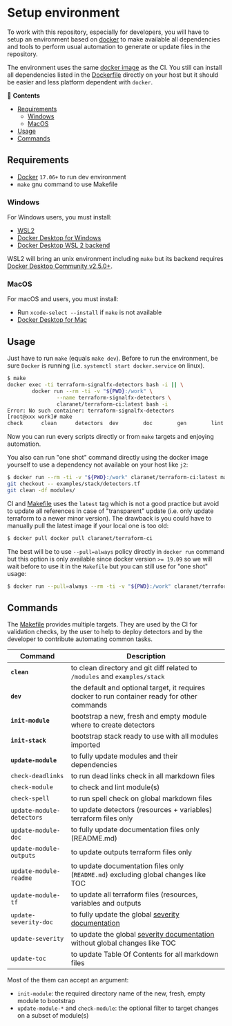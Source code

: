 # Setup environment

To work with this repository, especially for developers, you will have to setup 
an environment based on [docker](https://www.docker.com/) to make available all 
dependencies and tools to perform usual automation to generate or update files in 
the repository.

The environment uses the same [docker 
image](https://hub.docker.com/r/claranet/terraform-ci) as the CI. You still can install 
all dependencies listed in the 
[Dockerfile](https://github.com/claranet/dockerfiles/tree/master/terraform) directly on 
your host but it should be easier and less platform dependent with `docker`.

<!-- START doctoc generated TOC please keep comment here to allow auto update -->
<!-- DON'T EDIT THIS SECTION, INSTEAD RE-RUN doctoc TO UPDATE -->
:link: **Contents**

- [Requirements](#requirements)
  - [Windows](#windows)
  - [MacOS](#macos)
- [Usage](#usage)
- [Commands](#commands)

<!-- END doctoc generated TOC please keep comment here to allow auto update -->

## Requirements

* [Docker](https://docs.docker.com/engine/install/) `17.06+` to run dev environment
* `make` gnu command to use Makefile

### Windows

For Windows users, you must install:

* [WSL2](https://docs.microsoft.com/en-us/windows/wsl/install-win10)
* [Docker Desktop for Windows](https://docs.docker.com/docker-for-windows/install/)
* [Docker Desktop WSL 2 backend](https://docs.docker.com/docker-for-windows/wsl/)

WSL2 will bring an unix environment including `make` but its backend requires 
[Docker Desktop Community 
v2.5.0+](https://docs.docker.com/docker-for-windows/release-notes/#docker-desktop-community-2500).

### MacOS

For macOS and users, you must install:

* Run `xcode-select --install` if `make` is not available
* [Docker Desktop for Mac](https://docs.docker.com/docker-for-mac/install/)

## Usage

Just have to run `make` (equals `make dev`). Before to run the environment,
be sure `Docker` is running (i.e. `systemctl start docker.service` on linux).

```bash
$ make
docker exec -ti terraform-signalfx-detectors bash -i || \
        docker run --rm -ti -v "${PWD}:/work" \
                --name terraform-signalfx-detectors \
                claranet/terraform-ci:latest bash -i
Error: No such container: terraform-signalfx-detectors
[root@xxx work]# make
check      clean      detectors  dev        doc        gen        lint       module     outputs    readmes    stack      toc 
```

Now you can run every scripts directly or from `make` targets and enjoying automation.

You also can run "one shot" command directly using the docker image yourself to use a dependency 
not available on your host like `j2`:
```bash
$ docker run --rm -ti -v "${PWD}:/work" claranet/terraform-ci:latest make clean
git checkout -- examples/stack/detectors.tf
git clean -df modules/
```

CI and [Makefile](../Makefile) uses the `latest` tag which is not a good practice but 
avoid to update all references in case of "transparent" update (i.e. only update 
terraform to a newer minor version). The drawback is you could have to manually 
pull the latest image if your local one is too old:
```bash
$ docker pull docker pull claranet/terraform-ci
```

The best will be to use `--pull=always` policy directly in `docker run` command but 
this option is only available since docker version `>= 19.09` so we will wait before 
to use it in the `Makefile` but you can still use for "one shot" usage:
```bash
$ docker run --pull=always --rm -ti -v "${PWD}:/work" claranet/terraform-ci:latest make clean
```

## Commands

The [Makefile](../Makefile) provides multiple targets. They are used by the CI for validation 
checks, by the user to help to deploy detectors and by the developer to contribute automating 
common tasks.

|Command|Description|
|---|---|
|__`clean`__|to clean directory and git diff related to `/modules` and `examples/stack`|
|__`dev`__|the default and optional target, it requires docker to run container ready for other commands|
|__`init-module`__|bootstrap a new, fresh and empty module where to create detectors|
|__`init-stack`__|bootstrap stack ready to use with all modules imported|
|__`update-module`__|to fully update modules and their dependencies|
|`check-deadlinks`|to run dead links check in all markdown files|
|`check-module`|to check and lint module(s)|
|`check-spell`|to run spell check on global markdown files|
|`update-module-detectors`|to update detectors (resources + variables) terraform files only|
|`update-module-doc`|to fully update documentation files only (README.md)|
|`update-module-outputs`|to update outputs terraform files only|
|`update-module-readme`|to update documentation files only (`README.md`) excluding global changes like TOC|
|`update-module-tf`|to update all terraform files (resources, variables and outputs|
|`update-severity-doc`|to fully update the global [severity documentation](./severity.md)|
|`update-severity`|to update the global [severity documentation](./severity.md) without global changes like TOC|
|`update-toc`|to update Table Of Contents for all markdown files|

Most of the them can accept an argument:

- `init-module`: the required directory name of the new, fresh, empty module to bootstrap
- `update-module-*` and `check-module`: the optional filter to target changes on a subset of module(s)

